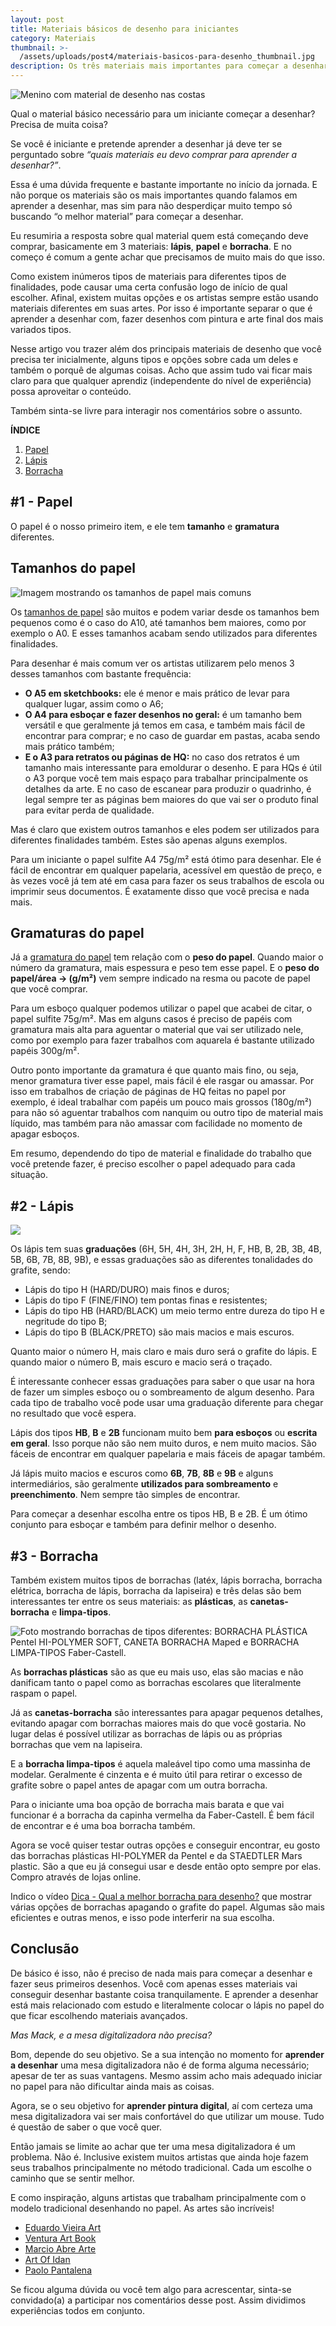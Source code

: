 ```yaml
---
layout: post
title: Materiais básicos de desenho para iniciantes
category: Materiais
thumbnail: >-
  /assets/uploads/post4/materiais-basicos-para-desenho_thumbnail.jpg
description: Os três materiais mais importantes para começar a desenhar.
---
```

![Menino com material de desenho nas costas](/assets/uploads/post4/materiais-basicos-para-desenho_thumbnail.jpg)

Qual o material básico necessário para um iniciante começar a desenhar? Precisa de muita coisa?

<!-- more -->

Se você é iniciante e pretende aprender a desenhar já deve ter se perguntado sobre *“quais materiais eu devo comprar para aprender a desenhar?”*.

Essa é uma dúvida frequente e bastante importante no início da jornada. E não porque os materiais são os mais importantes quando falamos em aprender a desenhar, mas sim para não desperdiçar muito tempo só buscando “o melhor material” para começar a desenhar.

Eu resumiria a resposta sobre qual material quem está começando deve comprar, basicamente em 3 materiais: **lápis**, **papel** e **borracha**. E no começo é comum a gente achar que precisamos de muito mais do que isso.

Como existem inúmeros tipos de materiais para diferentes tipos de finalidades, pode causar uma certa confusão logo de início de qual escolher. Afinal, existem muitas opções e os artistas sempre estão usando materiais diferentes em suas artes. Por isso é importante separar o que é aprender a desenhar com, fazer desenhos com pintura e arte final dos mais variados tipos.

Nesse artigo vou trazer além dos principais materiais de desenho que você precisa ter inicialmente, alguns tipos e opções sobre cada um deles e também o porquê de algumas coisas. Acho que assim tudo vai ficar mais claro para que qualquer aprendiz (independente do nível de experiência) possa aproveitar o conteúdo.

Também sinta-se livre para interagir nos comentários sobre o assunto.

**ÍNDICE**

1. [Papel](#1---Papel)
2. [Lápis](#2---Lápis)
3. [Borracha](#3---Borracha)


## #1 - Papel

O papel é o nosso primeiro item, e ele tem **tamanho** e **gramatura** diferentes.

## Tamanhos do papel

![Imagem mostrando os tamanhos de papel mais comuns](/assets/uploads/post4/tamanhos-de-papel-medidas.jpg)

Os [tamanhos de papel](https://pt.wikipedia.org/wiki/Tamanho_de_papel) são muitos e podem variar desde os tamanhos bem pequenos como é o caso do A10, até tamanhos bem maiores, como por exemplo o A0. E esses tamanhos acabam sendo utilizados para diferentes finalidades.

Para desenhar é mais comum ver os artistas utilizarem pelo menos 3 desses tamanhos com bastante frequência:

+ **O A5 em sketchbooks:** ele é menor e mais prático de levar para qualquer lugar, assim como o A6;
+ **O A4 para esboçar e fazer desenhos no geral:** é um tamanho bem versátil e que geralmente já temos em casa, e também mais fácil de encontrar para comprar; e no caso de guardar em pastas, acaba sendo mais prático também;
+ **E o A3 para retratos ou páginas de HQ:** no caso dos retratos é um tamanho mais interessante para emoldurar o desenho. E para HQs é útil o A3 porque você tem mais espaço para trabalhar principalmente os detalhes da arte. E no caso de escanear para produzir o quadrinho, é legal sempre ter as páginas bem maiores do que vai ser o produto final para evitar perda de qualidade.

Mas é claro que existem outros tamanhos e eles podem ser utilizados para diferentes finalidades também. Estes são apenas alguns exemplos.

Para um iniciante o papel sulfite A4 75g/m² está ótimo para desenhar. Ele é fácil de encontrar em qualquer papelaria, acessível em questão de preço, e às vezes você já tem até em casa para fazer os seus trabalhos de escola ou imprimir seus documentos. É exatamente disso que você precisa e nada mais.

## Gramaturas do papel

Já a [gramatura do papel](https://pt.wikipedia.org/wiki/Gramatura) tem relação com o **peso do papel**. Quando maior o número da gramatura, mais espessura e peso tem esse papel. E o **peso do papel/área → (g/m²)** vem sempre indicado na resma ou pacote de papel que você comprar.

Para um esboço qualquer podemos utilizar o papel que acabei de citar, o papel sulfite 75g/m². Mas em alguns casos é preciso de papéis com gramatura mais alta para aguentar o material que vai ser utilizado nele, como por exemplo para fazer trabalhos com aquarela é bastante utilizado papéis 300g/m².

Outro ponto importante da gramatura é que quanto mais fino, ou seja, menor gramatura tiver esse papel, mais fácil é ele rasgar ou amassar. Por isso em trabalhos de criação de páginas de HQ feitas no papel por exemplo, é ideal trabalhar com papéis um pouco mais grossos (180g/m²) para não só aguentar trabalhos com nanquim ou outro tipo de material mais líquido, mas também para não amassar com facilidade no momento de apagar esboços.

Em resumo, dependendo do tipo de material e finalidade do trabalho que você pretende fazer, é preciso escolher o papel adequado para cada situação.

## #2 - Lápis

<a href="https://pt.wikipedia.org/wiki/Ficheiro:Lapis_9000.jpg" title="Graduações de lápis" alt="imagem mostrando graduacoes do lápis Faber-Castell-9000"><img src="/assets/uploads/post4/graduacoes-lapis-faber-castell.jpg"></a>

Os lápis tem suas **graduações** (6H, 5H, 4H, 3H, 2H, H, F, HB, B, 2B, 3B, 4B, 5B, 6B, 7B, 8B, 9B), e essas graduações são as diferentes tonalidades do grafite, sendo:

+ Lápis do tipo H (HARD/DURO) mais finos e duros;
+ Lápis do tipo F (FINE/FINO) tem pontas finas e resistentes;
+ Lápis do tipo HB (HARD/BLACK) um meio termo entre dureza do tipo H e negritude do tipo B;
+ Lápis do tipo B (BLACK/PRETO) são mais macios e mais escuros.

Quanto maior o número H, mais claro e mais duro será o grafite do lápis. E quando maior o número B, mais escuro e macio será o traçado.

É interessante conhecer essas graduações para saber o que usar na hora de fazer um simples esboço ou o sombreamento de algum desenho. Para cada tipo de trabalho você pode usar uma graduação diferente para chegar no resultado que você espera.

Lápis dos tipos **HB**, **B** e **2B** funcionam muito bem **para esboços** ou **escrita em geral**. Isso porque não são nem muito duros, e nem muito macios. São fáceis de encontrar em qualquer papelaria e mais fáceis de apagar também.

Já lápis muito macios e escuros como **6B**, **7B**, **8B** e **9B** e alguns intermediários, são geralmente **utilizados para sombreamento** e **preenchimento**. Nem sempre tão simples de encontrar.

Para começar a desenhar escolha entre os tipos HB, B e 2B. É um ótimo conjunto para esboçar e também para definir melhor o desenho.


## #3 - Borracha

Também existem muitos tipos de borrachas (latéx, lápis borracha, borracha elétrica, borracha de lápis, borracha da lapiseira) e três delas são bem interessantes ter entre os seus materiais: as **plásticas**, as **canetas-borracha** e **limpa-tipos**.

![Foto mostrando borrachas de tipos diferentes: BORRACHA PLÁSTICA Pentel HI-POLYMER SOFT, CANETA BORRACHA Maped e BORRACHA LIMPA-TIPOS Faber-Castell.](/assets/uploads/post4/tipos-de-borrachas-que-uso.jpg)

As **borrachas plásticas** são as que eu mais uso, elas são macias e não danificam tanto o papel como as borrachas escolares que literalmente raspam o papel.

Já as **canetas-borracha** são interessantes para apagar pequenos detalhes, evitando apagar com borrachas maiores mais do que você gostaria. No lugar delas é possível utilizar as borrachas de lápis ou as próprias borrachas que vem na lapiseira.

E a **borracha limpa-tipos** é aquela maleável tipo como uma massinha de modelar. Geralmente é cinzenta e é muito útil para retirar o excesso de grafite sobre o papel antes de apagar com um outra borracha.

Para o iniciante uma boa opção de borracha mais barata e que vai funcionar é a borracha da capinha vermelha da Faber-Castell. É bem fácil de encontrar e é uma boa borracha também.

Agora se você quiser testar outras opções e conseguir encontrar, eu gosto das borrachas plásticas HI-POLYMER da Pentel e da STAEDTLER Mars plastic. São a que eu já consegui usar e desde então opto sempre por elas. Compro através de lojas online.

Indico o vídeo [Dica - Qual a melhor borracha para desenho?](https://www.youtube.com/watch?v=Y1aoEFnrVAs) que mostrar várias opções de borrachas apagando o grafite do papel. Algumas são mais eficientes e outras menos, e isso pode interferir na sua escolha.


## Conclusão

De básico é isso, não é preciso de nada mais para começar a desenhar e fazer seus primeiros desenhos. Você com apenas esses materiais vai conseguir desenhar bastante coisa tranquilamente. E aprender a desenhar está mais relacionado com estudo e literalmente colocar o lápis no papel do que ficar escolhendo materiais avançados.

*Mas Mack, e a mesa digitalizadora não precisa?*

Bom, depende do seu objetivo. Se a sua intenção no momento for **aprender a desenhar** uma mesa digitalizadora não é de forma alguma necessário; apesar de ter as suas vantagens. Mesmo assim acho mais adequado iniciar no papel para não dificultar ainda mais as coisas.

Agora, se o seu objetivo for **aprender pintura digital**, aí com certeza uma mesa digitalizadora vai ser mais confortável do que utilizar um mouse. Tudo é questão de saber o que você quer.

Então jamais se limite ao achar que ter uma mesa digitalizadora é um problema. Não é. Inclusive existem muitos artistas que ainda hoje fazem seus trabalhos principalmente no método tradicional. Cada um escolhe o caminho que se sentir melhor.

E como inspiração, alguns artistas que trabalham principalmente com o modelo tradicional desenhando no papel. As artes são incríveis!

+ [Eduardo Vieira Art](https://www.instagram.com/eduardovieirart/?hl=pt-br)
+ [Ventura Art Book](https://www.instagram.com/venturaartbook/?hl=pt-br)
+ [Marcio Abre Arte](https://www.instagram.com/marcioabreuarte/?hl=pt-br)
+ [Art Of Idan](https://www.instagram.com/artofidan/?hl=pt-br)
+ [Paolo Pantalena](https://www.instagram.com/paolo_pantalena/)

Se ficou alguma dúvida ou você tem algo para acrescentar, sinta-se convidado(a) a participar nos comentários desse post. Assim dividimos experiências todos em conjunto.


